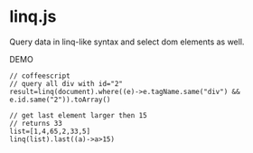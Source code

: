 linq.js
=====
Query data in linq-like syntax and select dom elements as well.

DEMO
```
// coffeescript
// query all div with id="2"
result=linq(document).where((e)->e.tagName.same("div") && e.id.same("2")).toArray()

// get last element larger then 15
// returns 33
list=[1,4,65,2,33,5]
linq(list).last((a)->a>15)

```



